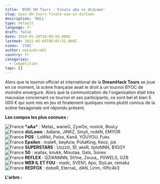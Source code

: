 ```yaml
---
title: 'BYOC DH Tours : Finale aAa vs dizLown'
slug: byoc-dh-tours-finale-aaa-vs-dizlown
description: 'NULL'
type: default
language: fr
draft: false
date: 2018-05-20T16:09:56.000Z
lastmod: 2022-05-04T08:03:52.000Z
views: '2101'
author: neLendirekt
country: fr
categories:
  - Compétition
tags: []
---
```

Alors que le tournoi officiel et international de la **DreamHack Tours** se joue en ce moment, la scène française avait le droit à un tournoi BYOC de moindre envergure. Alors que la communication de l'organisation était très mauvaise concernant ce tournoi et ses participants, ce sont bel et bien 5 000 € qui sont mis en jeu et finalement quelques noms plutôt connus de la scène hexagonale ont répondu présent.

**Les compos les plus connues :**

![France](/images/countries/fr.svg)⁠ **\*aAa\*** : MetaL, waneG, ZywOo, nonick, BouLy  
![France](/images/countries/fr.svg)⁠ **dizLown** : Adlane, JiNKZ, Smyli, rodeN, EMYOR  
![France](/images/countries/fr.svg)⁠ **PGS** : LoWkii, Polox, Kan4, YOUYOU, Fuks  
![France](/images/countries/fr.svg)⁠ **Epsilon** : maleK, beyAzw, PoliaKing, Keoz, jok  
![France](/images/countries/fr.svg)⁠ **SUPERSTARS** : Uzzziii, Sf, akeR, liptoNNN, B1GGY  
![France](/images/countries/fr.svg)⁠ **50** : wallax, knukk, Misutaa, Gats, Sonex  
![France](/images/countries/fr.svg)⁠ **REFLEX** : QZIANNNN, Sh1ne, Zeusa,, P0WELS, GZB  
![France](/images/countries/fr.svg)⁠ **MER IL ET FOU** : madc, SVEN1, Apo, StyLax, remakz  
![France](/images/countries/fr.svg)⁠ **REDFOX** : dobeR, EternaL, dAN, Lirim, r0flc4k3

**L'arbre :**
